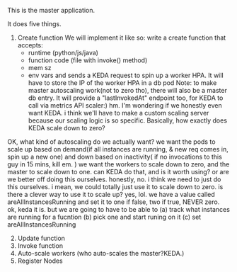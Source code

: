 This is the master application.

It does five things.

1. Create function
We will implement it like so:
   write a create function that accepts:
    - runtime (python/js/java) 
    - function code (file with invoke() method)
    - mem sz
    - env vars
   and sends a KEDA request to spin up a worker HPA.
   It will have to store the IP of the worker HPA in a db pod
   Note: to make master autoscaling work(not to zero tho), there will also be a master db entry.
   It will provide a "lastInvokedAt" endpoint too, for KEDA to call via metrics API scaler:)
   hm. I'm wondering if we honestly even want KEDA. i think we'll have to make a custom scaling server 
   because our scaling logic is so specific. Basically, how exactly does KEDA scale down to zero?
   
OK, what kind of autoscaling do we actually want?
we want the pods to scale up based on demand(if all instances are running, & new req comes in, spin up a new one)
and down based on inactivity( if no invocations to this guy in 15 mins, kill em. )
we want the workers to scale down to zero, and the master to scale down to one. 
can KEDA do that, and is it worth using? or are we better off doing this ourselves.
honestly, no. i think we need to just do this ourselves. i mean, we could totally just use it to scale down to zero. 
is there a clever way to use it to scale up? yes, lol. we have a value called areAllInstancesRunning and set it to one if false, two if true, NEVER zero.  
ok, keda it is. 
but we are going to have to be able to (a) track what instances are running for a fucntion (b) pick one and start runing on it (c) set areAllInstancesRunning


2. Update function
3. Invoke function
4. Auto-scale workers (who auto-scales the master?KEDA.)
5. Register Nodes
